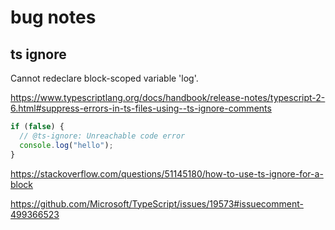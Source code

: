# bug notes


## ts ignore

Cannot redeclare block-scoped variable 'log'.

https://www.typescriptlang.org/docs/handbook/release-notes/typescript-2-6.html#suppress-errors-in-ts-files-using--ts-ignore-comments

```ts
if (false) {
  // @ts-ignore: Unreachable code error
  console.log("hello");
}

```

https://stackoverflow.com/questions/51145180/how-to-use-ts-ignore-for-a-block

https://github.com/Microsoft/TypeScript/issues/19573#issuecomment-499366523
